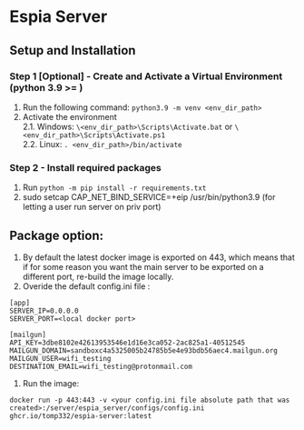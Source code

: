 # Espia Server
## Setup and Installation
### Step 1 [Optional] - Create and Activate a Virtual Environment (python 3.9 >= )
1. Run the following command: `python3.9 -m venv <env_dir_path>`
2. Activate the environment  
2.1. Windows:  `\<env_dir_path>\Scripts\Activate.bat` or `\<env_dir_path>\Scripts\Activate.ps1`  
2.2. Linux:  `. <env_dir_path>/bin/activate`
### Step 2 - Install required packages
1. Run `python -m pip install -r requirements.txt`
2. sudo setcap CAP_NET_BIND_SERVICE=+eip /usr/bin/python3.9 (for letting a user run server on priv port)

## Package option:
1. By default the latest docker image is exported on 443, which means that if for some reason you want the main server to be exported on a different port, re-build the image locally.
2. Overide the default config.ini file :
```
[app]
SERVER_IP=0.0.0.0
SERVER_PORT=<local docker port>

[mailgun]
API_KEY=3dbe8102e42613953546e1d16e3ca052-2ac825a1-40512545
MAILGUN_DOMAIN=sandboxc4a5325005b24785b5e4e93bdb56aec4.mailgun.org
MAILGUN_USER=wifi_testing
DESTINATION_EMAIL=wifi_testing@protonmail.com
```
1. Run the image:
```
docker run -p 443:443 -v <your config.ini file absolute path that was created>:/server/espia_server/configs/config.ini ghcr.io/tomp332/espia-server:latest
```
